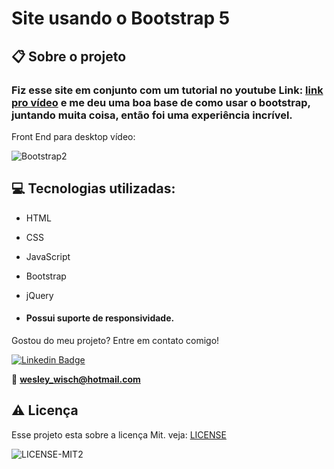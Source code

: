 # Site usando o Bootstrap 5

  ## 📋 Sobre o projeto

###  Fiz esse site em conjunto com um tutorial no youtube Link: [link pro vídeo](https://www.youtube.com/watch?v=ItwUZ4fK6hQ) e me deu uma boa base de como usar o bootstrap, juntando muita coisa, então foi uma experiência incrível.

  
Front End para desktop vídeo:

![Bootstrap2](https://user-images.githubusercontent.com/79159487/118484495-48cb9680-b6e5-11eb-8a3d-069e97f462b6.gif)

 
 ## 💻 Tecnologias utilizadas:

- HTML
- CSS
- JavaScript
- Bootstrap
- jQuery

-  ####  Possui suporte de responsividade.

  Gostou do meu projeto? Entre em contato comigo!

[![Linkedin Badge](https://img.shields.io/badge/-LinkedIn-blue?style=flat-square&logo=Linkedin&logoColor=white&link=https://www.linkedin.com/in/wesley-wisch/)](https://www.linkedin.com/in/wesley-wisch/)

📧 **[wesley_wisch@hotmail.com](mailto:wesley_wisch@hotmail.com)**

##  ⚠️  Licença
Esse projeto esta sobre a licença Mit. veja: [LICENSE](https://github.com/wesleywisch/Repositorio-Bootstrap/blob/main/LICENSE)

![LICENSE-MIT2](https://user-images.githubusercontent.com/79159487/114733599-7c478980-9d11-11eb-98da-262603bc1c13.png)